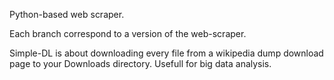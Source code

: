 Python-based web scraper.

Each branch correspond to a version of the web-scraper.

Simple-DL is about downloading every file from a wikipedia dump download page to your Downloads directory. Usefull for big data analysis. 
